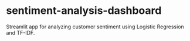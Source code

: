 # sentiment-analysis-dashboard
Streamlit app for analyzing customer sentiment using Logistic Regression and TF-IDF.
